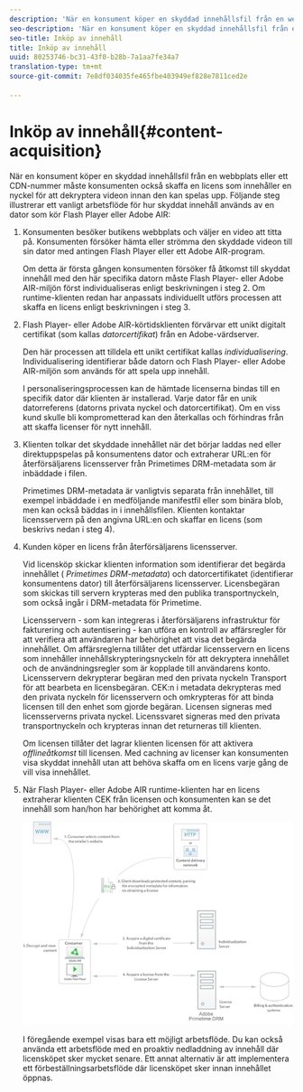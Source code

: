 ```yaml
---
description: 'När en konsument köper en skyddad innehållsfil från en webbplats eller ett CDN-nummer måste konsumenten också skaffa en licens som innehåller en nyckel för att dekryptera videon innan den kan spelas upp. Följande steg illustrerar ett vanligt arbetsflöde för hur skyddat innehåll används av en dator som kör Flash Player eller Adobe AIR '
seo-description: 'När en konsument köper en skyddad innehållsfil från en webbplats eller ett CDN-nummer måste konsumenten också skaffa en licens som innehåller en nyckel för att dekryptera videon innan den kan spelas upp. Följande steg illustrerar ett vanligt arbetsflöde för hur skyddat innehåll används av en dator som kör Flash Player eller Adobe AIR '
seo-title: Inköp av innehåll
title: Inköp av innehåll
uuid: 80253746-bc31-43f0-b28b-7a1aa7fe34a7
translation-type: tm+mt
source-git-commit: 7e8df034035fe465fbe403949ef828e7811ced2e

---
```



# Inköp av innehåll{#content-acquisition}

När en konsument köper en skyddad innehållsfil från en webbplats eller ett CDN-nummer måste konsumenten också skaffa en licens som innehåller en nyckel för att dekryptera videon innan den kan spelas upp. Följande steg illustrerar ett vanligt arbetsflöde för hur skyddat innehåll används av en dator som kör Flash Player eller Adobe AIR:

1. Konsumenten besöker butikens webbplats och väljer en video att titta på. Konsumenten försöker hämta eller strömma den skyddade videon till sin dator med antingen Flash Player eller ett Adobe AIR-program.

   Om detta är första gången konsumenten försöker få åtkomst till skyddat innehåll med den här specifika datorn måste Flash Player- eller Adobe AIR-miljön först individualiseras enligt beskrivningen i steg 2. Om runtime-klienten redan har anpassats individuellt utförs processen att skaffa en licens enligt beskrivningen i steg 3.

1. Flash Player- eller Adobe AIR-körtidsklienten förvärvar ett unikt digitalt certifikat (som kallas *datorcertifikat*) från en Adobe-värdserver.

   Den här processen att tilldela ett unikt certifikat kallas *individualisering*. Individualisering identifierar både datorn och Flash Player- eller Adobe AIR-miljön som används för att spela upp innehåll.

   I personaliseringsprocessen kan de hämtade licenserna bindas till en specifik dator där klienten är installerad. Varje dator får en unik datorreferens (datorns privata nyckel och datorcertifikat). Om en viss kund skulle bli komprometterad kan den återkallas och förhindras från att skaffa licenser för nytt innehåll.

1. Klienten tolkar det skyddade innehållet när det börjar laddas ned eller direktuppspelas på konsumentens dator och extraherar URL:en för återförsäljarens licensserver från Primetimes DRM-metadata som är inbäddade i filen.

   Primetimes DRM-metadata är vanligtvis separata från innehållet, till exempel inbäddade i en medföljande manifestfil eller som binära blob, men kan också bäddas in i innehållsfilen. Klienten kontaktar licensservern på den angivna URL:en och skaffar en licens (som beskrivs nedan i steg 4).
1. Kunden köper en licens från återförsäljarens licensserver.

   Vid licensköp skickar klienten information som identifierar det begärda innehållet ( *Primetimes DRM-metadata*) och datorcertifikatet (identifierar konsumentens dator) till återförsäljarens licensserver. Licensbegäran som skickas till servern krypteras med den publika transportnyckeln, som också ingår i DRM-metadata för Primetime.

   Licensservern - som kan integreras i återförsäljarens infrastruktur för fakturering och autentisering - kan utföra en kontroll av affärsregler för att verifiera att användaren har behörighet att visa det begärda innehållet. Om affärsreglerna tillåter det utfärdar licensservern en licens som innehåller innehållskrypteringsnyckeln för att dekryptera innehållet och de användningsregler som är kopplade till användarens konto. Licensservern dekrypterar begäran med den privata nyckeln Transport för att bearbeta en licensbegäran. CEK:n i metadata dekrypteras med den privata nyckeln för licensservern och omkrypteras för att binda licensen till den enhet som gjorde begäran. Licensen signeras med licensserverns privata nyckel. Licenssvaret signeras med den privata transportnyckeln och krypteras innan det returneras till klienten.

   Om licensen tillåter det lagrar klienten licensen för att aktivera *offlineåtkomst* till licensen. Med cachning av licenser kan konsumenten visa skyddat innehåll utan att behöva skaffa om en licens varje gång de vill visa innehållet.

1. När Flash Player- eller Adobe AIR runtime-klienten har en licens extraherar klienten CEK från licensen och konsumenten kan se det innehåll som han/hon har behörighet att komma åt.

   <!--<a id="fig_s43_gc2_44"></a>-->

   ![](assets/FMRMS_fig01_web.png)

   I föregående exempel visas bara ett möjligt arbetsflöde. Du kan också använda ett arbetsflöde med en proaktiv nedladdning av innehåll där licensköpet sker mycket senare. Ett annat alternativ är att implementera ett förbeställningsarbetsflöde där licensköpet sker innan innehållet öppnas.


